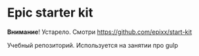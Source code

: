 # Epic starter kit

**Внимание**! Устарело. Смотри https://github.com/epixx/start-kit

Учебный репозиторий. Используется на занятии про gulp
